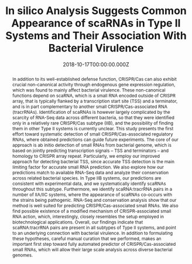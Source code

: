 ﻿---
title: "In silico Analysis Suggests Common Appearance of scaRNAs in Type II Systems and Their Association With Bacterial Virulence"
publication_types: ["2"]
# Author notes (optional)
authors: 
  - Jelena Guzina
  - Weihua-Chen
  - Tamara Stankovic
  - Magdalena Djordjevic
  - Evgeny Zdobnov
  - Marko Djordjevic




# Author notes (optional)
author_notes: []

publication_short: 
abstract: >-
  In addition to its well-established defense function, CRISPR/Cas can also exhibit crucial non-canonical activity through endogenous gene expression regulation, which was found to mainly affect bacterial virulence. These non-canonical functions depend on scaRNA, which is a small RNA encoded outside of CRISPR array, that is typically flanked by a transcription start site (TSS) and a terminator, and is in part complementary to another small CRISPR/Cas-associated RNA (tracrRNAs). Identification of scaRNAs is however largely complicated by the scarcity of RNA-Seq data across different bacteria, so that they were identified only in a relatively rare CRISPR/Cas subtype (IIB), and the possibility of finding them in other Type II systems is currently unclear. This study presents the first effort toward systematic detection of small CRISPR/Cas-associated regulatory RNAs, where obtained predictions can guide future experiments. The core of our approach is ab initio detection of small RNAs from bacterial genome, which is based on jointly predicting transcription signals – TSS and terminators – and homology to CRISPR array repeat. Particularly, we employ our improved approach for detecting bacterial TSS, since accurate TSS detection is the main limiting factor for accurate small RNA prediction. We also explore how our predictions match to available RNA-Seq data and analyze their conservation across related bacterial species. In Type IIB systems, our predictions are consistent with experimental data, and we systematically identify scaRNAs throughout this subtype. Furthermore, we identify scaRNA:tracrRNA pairs in a number of IIA/IIC systems, where the appearance of scaRNAs co-occurs with the strains being pathogenic. RNA-Seq and conservation analysis show that our method is well suited for predicting CRISPR/Cas-associated small RNAs. We also find possible existence of a modified mechanism of CRISPR-associated small RNA action, which, interestingly, closely resembles the setup employed in biotechnological applications. Overall, our findings indicate that scaRNA:tracrRNA pairs are present in all subtypes of Type II systems, and point to an underlying connection with bacterial virulence. In addition to formulating these hypotheses, careful manual curation that we performed, makes an important first step toward fully automated predictor of CRISPR/Cas-associated small RNAs, which will allow their large scale analysis across diverse bacterial genomes.
draft: false
featured: ture

slides: null
url_pdf: ''
image:
  caption: ""
  focal_point: ""
  preview_only: false
summary: ""
url_dataset: ""
url_project: ""
url_source: ""
url_video: ""

doi: 10.3389/fgene.2018.00474
tags:
  - Front. Genet
publication: Front. Genet
projects: []
date: 2018-10-17T00:00:00.000Z
url_slides: ""
publishDate: 2017-01-01T00:00:00.000Z
url_poster: ""
url_code: ""
---


